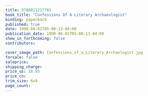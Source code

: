 ```yaml
---
title: 9780811217781
book_title: "Confessions Of A Literary Archaeologist"
binding: paperback
published: true
date: 1990-06-01T05:00:13-04:00
publication_date: 1990-06-01T05:00:13-04:00
show_in_forthcoming: false
contributors:

cover_image_path: Confessions_of_a_Literary_Archaelogist.jpg
forsale: false
saleprice:
shipping_charge:
price_us: 18.95
price_cn:
trim_size: 6x9
page_count:
---
```


